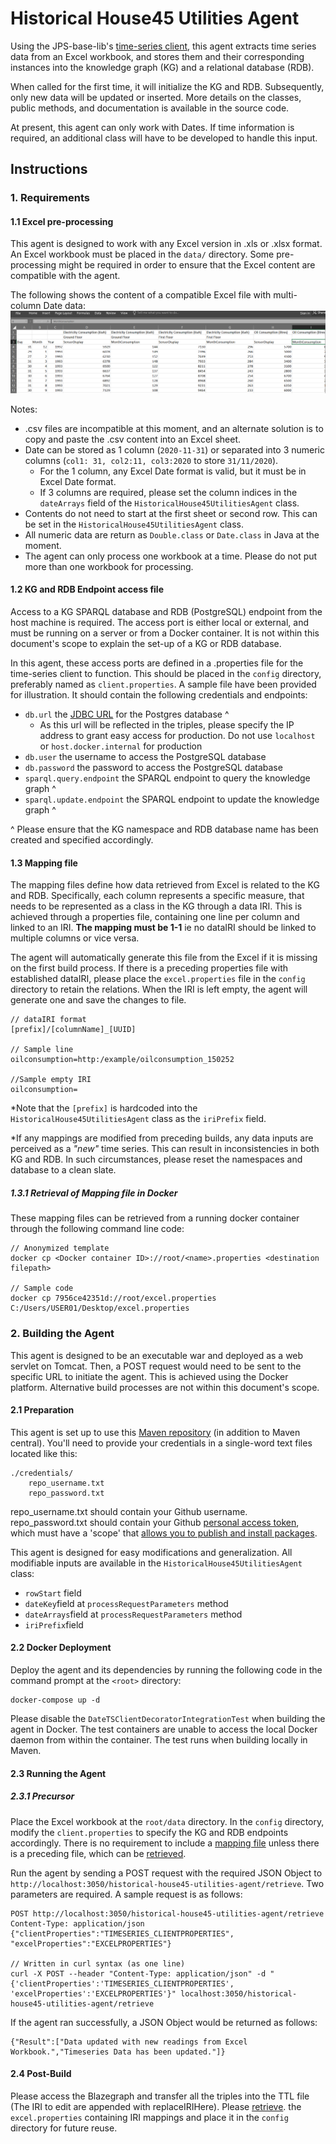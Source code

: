 # Historical House45 Utilities Agent

Using the JPS-base-lib's [time-series client](https://github.com/cambridge-cares/TheWorldAvatar/tree/develop/JPS_BASE_LIB/src/main/java/uk/ac/cam/cares/jps/base/timeseries),
this agent extracts time series data from an Excel workbook, and stores them and their corresponding instances into the 
knowledge graph (KG) and a relational database (RDB). 

When called for the first time, it will initialize the KG and RDB. Subsequently, only new data will be updated or inserted.
More details on the classes, public methods, and documentation is available in the source code.

At present, this agent can only work with Dates. If time information is required, an additional class will have to be developed to handle this input.

## Instructions
### 1. Requirements
#### 1.1 Excel pre-processing
This agent is designed to work with any Excel version in .xls or .xlsx format. An Excel workbook must be placed in the
 `data/` directory. Some pre-processing might be required in order to ensure that the Excel content are compatible with the agent.

The following shows the content of a compatible Excel file with multi-column Date data:
![Shows the content of a compatible Excel file.](docs/img/sample_excel1.PNG "Sample Excel file")

Notes:
- .csv files are incompatible at this moment, and an alternate solution is to copy and paste the .csv content into an Excel sheet.
- Date can be stored as 1 column (`2020-11-31`) or separated into 3 numeric columns (`col1: 31, col2:11, col3:2020` to store `31/11/2020`). 
  - For the 1 column, any Excel Date format is valid, but it must be in Excel Date format.
  - If 3 columns are required, please set the column indices in the `dateArrays` field of the `HistoricalHouse45UtilitiesAgent` class.
- Contents do not need to start at the first sheet or second row. This can be set in the `HistoricalHouse45UtilitiesAgent` class.
- All numeric data are return as `Double.class` or `Date.class` in Java at the moment.
- The agent can only process one workbook at a time. Please do not put more than one workbook for processing.

#### 1.2 KG and RDB Endpoint access file
Access to a KG SPARQL database and RDB (PostgreSQL) endpoint from the host machine is required. 
The access port is either local or external, and must be running on a server or from a Docker container. 
It is not within this document's scope to explain the set-up of a KG or RDB database.

In this agent, these access ports are defined in a .properties file for the time-series client to function. This should be 
placed in the `config` directory, preferably named as `client.properties`. A sample file have been provided for illustration.
It should contain the following credentials and endpoints:
- `db.url` the [JDBC URL](https://www.postgresql.org/docs/7.4/jdbc-use.html) for the Postgres database ^
  - As this url will be reflected in the triples, please specify the IP address to grant easy access for production. Do not use `localhost` or `host.docker.internal` for production
- `db.user` the username to access the PostgreSQL database
- `db.password` the password to access the PostgreSQL database
- `sparql.query.endpoint` the SPARQL endpoint to query the knowledge graph ^
- `sparql.update.endpoint` the SPARQL endpoint to update the knowledge graph ^

^ Please ensure that the KG namespace and RDB database name has been created and specified accordingly. 

#### 1.3 Mapping file
The mapping files define how data retrieved from Excel is related to the KG and RDB. Specifically, each column represents 
a specific measure, that needs to be represented as a class in the KG through a data IRI. This is achieved through a 
properties file, containing one line per column and linked to an IRI. **The mapping must be 1-1** ie no dataIRI should 
be linked to multiple columns or vice versa.

The agent will automatically generate this file from the Excel if it is missing on the first build process. If there is 
a preceding  properties file with established dataIRI, please place the `excel.properties` file in the `config` 
directory to retain the relations. When the IRI is left empty, the agent will generate one and save the changes to file.

```
// dataIRI format 
[prefix]/[columnName]_[UUID]

// Sample line 
oilconsumption=http:/example/oilconsumption_150252

//Sample empty IRI
oilconsumption=
```
*Note that the `[prefix]` is hardcoded into the `HistoricalHouse45UtilitiesAgent` class as the `iriPrefix` field.

*If any mappings are modified from preceding builds, any data inputs are perceived as a *"new"* time series. This can result 
in inconsistencies in both KG and RDB. In such circumstances, please reset the namespaces and database to  a clean slate.

##### 1.3.1 Retrieval of Mapping file in Docker
These mapping files can be retrieved from a running docker container through the following command line code:

```
// Anonymized template
docker cp <Docker container ID>://root/<name>.properties <destination filepath>

// Sample code
docker cp 7956ce42351d://root/excel.properties C:/Users/USER01/Desktop/excel.properties
```

### 2. Building the Agent
This agent is designed to be an executable war and deployed as a web servlet on Tomcat. Then, a POST request would
need to be sent to the specific URL to initiate the agent. This is achieved using the Docker platform. Alternative
build processes are not within this document's scope.  

#### 2.1 Preparation
This agent is set up to use this [Maven repository](https://maven.pkg.github.com/cambridge-cares/TheWorldAvatar/) (in addition to Maven central).
You'll need to provide  your credentials in a single-word text files located like this:
```
./credentials/
    repo_username.txt
    repo_password.txt
```

repo_username.txt should contain your Github username. repo_password.txt should contain your Github [personal access token](https://docs.github.com/en/github/authenticating-to-github/creating-a-personal-access-token),
which must have a 'scope' that [allows you to publish and install packages](https://docs.github.com/en/packages/working-with-a-github-packages-registry/working-with-the-apache-maven-registry#authenticating-to-github-packages).

This agent is designed for easy modifications and generalization. All modifiable inputs are available in the `HistoricalHouse45UtilitiesAgent` class:
- `rowStart` field
- `dateKey`field at `processRequestParameters` method
- `dateArrays`field at `processRequestParameters` method 
- `iriPrefix`field

#### 2.2 Docker Deployment
Deploy the agent and its dependencies by running the following code in the command prompt at the `<root>` directory:
```
docker-compose up -d
```

Please disable the `DateTSClientDecoratorIntegrationTest` when building the agent in Docker. The test containers are
unable to access the local Docker daemon from within the container. The test runs when building locally in Maven.

#### 2.3 Running the Agent
##### 2.3.1 Precursor
Place the Excel workbook at the `root/data` directory. In the `config` directory, modify the `client.properties` to specify the KG and RDB endpoints accordingly.
There is no requirement to include a [mapping file](#13-mapping-file) unless there is a preceding file, which can be [retrieved](#131-retrieval-of-mapping-file-in-docker).

Run the agent by sending a POST request with the required JSON Object to `http://localhost:3050/historical-house45-utilities-agent/retrieve`.
Two parameters are required. A sample request is as follows:
```
POST http://localhost:3050/historical-house45-utilities-agent/retrieve
Content-Type: application/json
{"clientProperties":"TIMESERIES_CLIENTPROPERTIES", "excelProperties":"EXCELPROPERTIES"}

// Written in curl syntax (as one line)
curl -X POST --header "Content-Type: application/json" -d "{'clientProperties':'TIMESERIES_CLIENTPROPERTIES', 'excelProperties':'EXCELPROPERTIES'}" localhost:3050/historical-house45-utilities-agent/retrieve
```
If the agent ran successfully, a JSON Object would be returned as follows:
```
{"Result":["Data updated with new readings from Excel Workbook.","Timeseries Data has been updated."]}
```
#### 2.4 Post-Build
Please access the Blazegraph and transfer all the triples into the TTL file (The IRI to edit are appended with replaceIRIHere).
Please [retrieve](#131-retrieval-of-mapping-file-in-docker). the `excel.properties` containing IRI mappings and place it in the `config` directory for future reuse.
